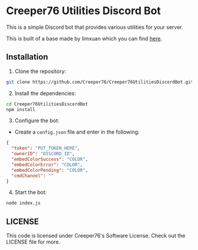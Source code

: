 # Creeper76 Utilities Discord Bot

This is a simple Discord bot that provides various utilities for your server.

This is built of a base made by limxuan which you can find [here](https://github.com/limxuan/djs-base-handler).

## Installation

1. Clone the repository:

```bash
git clone https://github.com/Creeper76/Creeper76UtilitiesDiscordBot.git
```

2. Install the dependencies:

```bash
cd Creeper76UtilitiesDiscordBot
npm install
```

3. Configure the bot:

- Create a `config.json` file and enter in the following:

```json
{
  "token": "PUT_TOKEN_HERE",
  "ownerID": "DISCORD_ID",
  "embedColorSuccess": "COLOR",
  "embedColorError": "COLOR",
  "embedColorPending": "COLOR",
  "cmdChannel": ""
}
```

4. Start the bot:

```bash
node index.js
```

## LICENSE

This code is licensed under Creeper76's Software License. Check out the LICENSE file for more.
